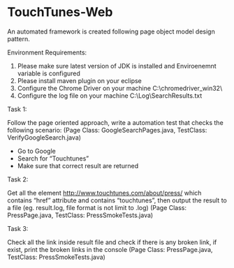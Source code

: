 # TouchTunes-Web

An automated framework is created following page object model design pattern.

Environment Requirements:

1. Please make sure latest version of JDK is installed and Enviroenemnt variable is configured
2. Please install maven plugin on your eclipse
3. Configure the Chrome Driver on your machine C:\\chromedriver_win32\\
4. Configure the log file on your machine C:\Log\SearchResults.txt

Task 1:

Follow the page oriented approach, write a automation test that checks the following
scenario: (Page Class: GoogleSearchPages.java, TestClass: VerifyGoogleSearch.java)
- Go to Google
- Search for “Touchtunes”
- Make sure that correct result are returned

Task 2:

Get all the element http://www.touchtunes.com/about/press/ which contains “href”
attribute and contains “touchtunes”, then output the result to a file (eg. result.log, file
format is not limit to .log) (Page Class: PressPage.java, TestClass: PressSmokeTests.java)

Task 3:

Check all the link inside result file and check if there is any broken link, if exist, print the
broken links in the console (Page Class: PressPage.java, TestClass: PressSmokeTests.java)

